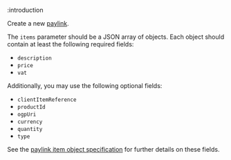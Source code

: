 :introduction

Create a new [paylink](/paylink-api/).

The `items` parameter should be a JSON array of objects. Each object should
contain at least the following required fields:

- `description`
- `price`
- `vat`

Additionally, you may use the following optional fields:

- `clientItemReference`
- `productId`
- `ogpUri`
- `currency`
- `quantity`
- `type`

See the [paylink item object specification](/types/paylink-item) for further
details on these fields.
